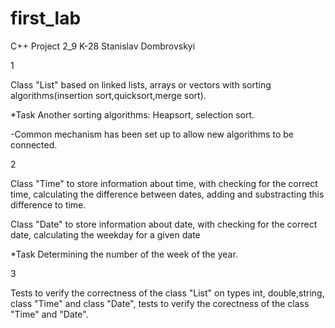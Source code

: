 # first_lab
C++
Project 2_9
K-28
Stanislav Dombrovskyi 


1

Class "List" based on linked lists, arrays or vectors with sorting algorithms(insertion sort,quicksort,merge sort).

*Task	Another sorting algorithms:
Heapsort, selection sort.

-Common mechanism has been set up to allow new algorithms to be connected.

2

Class "Time" to store information about time, with checking for the correct time,
 calculating the difference between dates, adding and substracting this difference to time. 

Class "Date" to store information about date, with checking for the correct date, 
calculating the weekday for a given date

*Task	Determining the number of the week of the year.

3

Tests to verify the correctness of the class "List" on types int, double,string, class "Time" and class "Date",
tests to verify the corectness of the class "Time" and "Date".